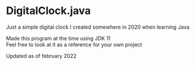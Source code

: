 # DigitalClock.java
 Just a simple digital clock I created somewhere in 2020 when learning Java

Made this program at the time using JDK 11 \
Feel free to look at it as a reference for your own project

Updated as of february 2022
